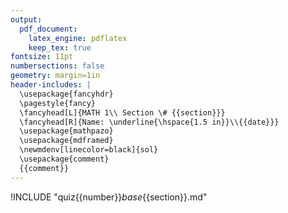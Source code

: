 ```yaml
---
output: 
  pdf_document:
    latex_engine: pdflatex
    keep_tex: true
fontsize: 11pt
numbersections: false
geometry: margin=1in
header-includes: |
  \usepackage{fancyhdr}
  \pagestyle{fancy}
  \fancyhead[L]{MATH 1\\ Section \# {{section}}}
  \fancyhead[R]{Name: \underline{\hspace{1.5 in}}\\{{date}}}
  \usepackage{mathpazo}
  \usepackage{mdframed}
  \newmdenv[linecolor=black]{sol}
  \usepackage{comment}
  {{comment}}
---
```


!INCLUDE "quiz{{number}}_base_{{section}}.md"
